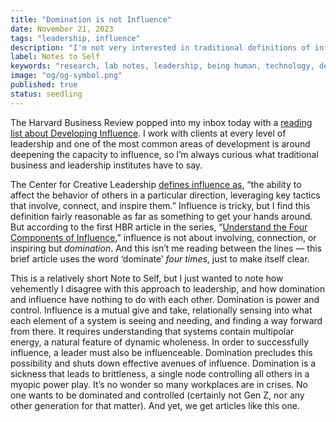 ```yaml
---
title: "Domination is not Influence"
date: November 21, 2023
tags: "leadership, influence"
description: "I'm not very interested in traditional definitions of influence that define it as domination."
label: Notes to Self
keywords: "research, lab notes, leadership, being human, technology, design, cosmology, worlding"
image: "og/og-symbol.png"
published: true
status: seedling
---
```


The Harvard Business Review popped into my inbox today with a [reading list about Developing Influence](https://hbr.org/2015/05/understand-the-4-components-of-influence?utm_medium=email&utm_source=circ_other&utm_campaign=subbenemail_readinglists&hideIntromercial=true&tpcc=subbenemail&deliveryName=DM304097#how-to-develop-influence). I work with clients at every level of leadership and one of the most common areas of development is around deepening the capacity to influence, so I’m always curious what traditional business and leadership institutes have to say.

The Center for Creative Leadership [defines influence as](https://www.ccl.org/articles/leading-effectively-articles/4-keys-strengthen-ability-influence-others/), “the ability to affect the behavior of others in a particular direction, leveraging key tactics that involve, connect, and inspire them.” Influence is tricky, but I find this definition fairly reasonable as far as something to get your hands around. But according to the first HBR article in the series, “[Understand the Four Components of Influence](https://hbr.org/2015/05/understand-the-4-components-of-influence),” influence is not about involving, connection, or inspiring but _domination_. And this isn’t me reading between the lines &mdash; this brief article uses the word ‘dominate’ _four times_, just to make itself clear.

This is a relatively short Note to Self, but I just wanted to note how vehemently I disagree with this approach to leadership, and how domination and influence have nothing to do with each other. Domination is power and control. Influence is a mutual give and take, relationally sensing into what each element of a system is seeing and needing, and finding a way forward from there. It requires understanding that systems contain multipolar energy, a natural feature of dynamic wholeness. In order to successfully influence, a leader must also be influenceable. Domination precludes this possibility and shuts down effective avenues of influence. Domination is a sickness that leads to brittleness, a single node controlling all others in a myopic power play. It’s no wonder so many workplaces are in crises. No one wants to be dominated and controlled (certainly not Gen Z, nor any other generation for that matter). And yet, we get articles like this one.
